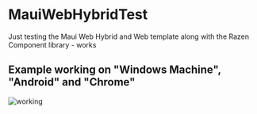 # MauiWebHybridTest

Just testing the Maui Web Hybrid and Web template along with the Razen Component library - works

## Example working on "Windows Machine", "Android" and "Chrome"

![working](https://github.com/user-attachments/assets/dfea084c-6471-40b1-9e06-e7d12c8c82f7)
